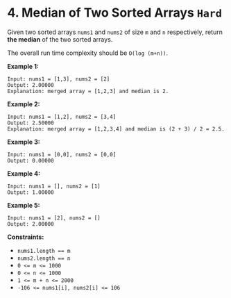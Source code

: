 # 4. Median of Two Sorted Arrays `Hard`
Given two sorted arrays `nums1` and `nums2` of size `m` and `n` respectively, return **the median** of the two sorted arrays.

The overall run time complexity should be `O(log (m+n))`.

**Example 1:**

```
Input: nums1 = [1,3], nums2 = [2]
Output: 2.00000
Explanation: merged array = [1,2,3] and median is 2.

```

**Example 2:**

```
Input: nums1 = [1,2], nums2 = [3,4]
Output: 2.50000
Explanation: merged array = [1,2,3,4] and median is (2 + 3) / 2 = 2.5.

```

**Example 3:**

```
Input: nums1 = [0,0], nums2 = [0,0]
Output: 0.00000

```

**Example 4:**

```
Input: nums1 = [], nums2 = [1]
Output: 1.00000

```

**Example 5:**

```
Input: nums1 = [2], nums2 = []
Output: 2.00000

```

**Constraints:**

*   `nums1.length == m`
*   `nums2.length == n`
*   `0 <= m <= 1000`
*   `0 <= n <= 1000`
*   `1 <= m + n <= 2000`
*   `-106 <= nums1[i], nums2[i] <= 106`
